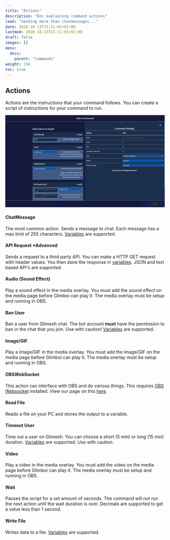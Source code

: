 ```yaml
---
title: "Actions"
description: "Doc explaining command actions"
lead: "Sending more than chatmessages..."
date: 2020-10-13T15:21:01+02:00
lastmod: 2020-10-13T15:21:01+02:00
draft: false
images: []
menu:
  docs:
    parent: "Commands"
weight: 150
toc: true
---
```


## Actions

Actions are the instructions that your command follows. You can create a script of instructions for your command to run.

<img src="/docs/commands/actions.png" class="border-0 figure-img img-fluid blur-up lazyautosizes lazyloaded">

#### ChatMessage

The most common action. Sends a message to chat. Each message has a max limit of 255 characters. [Variables](/docs/commands/variables) are supported.

#### API Request *Advanced

Sends a request to a third party API. You can make a HTTP GET request with header values. You then store the response in [variables](/docs/commands/variables). JSON and text based API's are supported.

#### Audio (Sound Effect)

Play a sound effect in the media overlay. You must add the sound effect on the media page before Glimboi can play it. The media overlay must be setup and running in OBS.

#### Ban User

Ban a user from Glimesh chat. The bot account **must** have the permission to ban in the chat that you join. Use with caution! [Variables](/docs/commands/variables) are supported.

#### Image/GIF

Play a image/GIF in the media overlay. You must add the image/GIF on the media page before Glimboi can play it. The media overlay must be setup and running in OBS.

#### OBSWebSocket

This action can interface with OBS and do various things. This requires [OBS Websocket](https://github.com/obsproject/obs-websocket/releases/tag/4.9.1) installed. View our page on this [here](/docs/integrations/obswebsocket).

#### Read File

Reads a file on your PC and stores the output to a variable.

#### Timeout User

Time out a user on Glimesh. You can choose a short (5 min) or long (15 min) duration. [Variables](/docs/commands/variables) are supported. Use with caution.

#### Video

Play a video in the media overlay. You must add the video on the media page before Glimboi can play it. The media overlay must be setup and running in OBS.

#### Wait

Pauses the script for a set amount of seconds. The command will not run the next action until the wait duration is over. Decimals are supported to get a value less than 1 second.

#### Write File

Writes data to a file. [Variables](/docs/commands/variables) are supported.